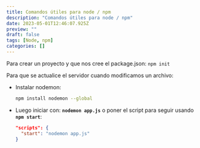 ```yaml
---
title: Comandos útiles para node / npm
description: "Comandos útiles para node / npm"
date: 2023-05-01T12:46:07.925Z
preview: ""
draft: false
tags: [Node, npm]
categories: []
---
```


Para crear un proyecto y que nos cree el package.json:
`npm init`

Para que se actualice el servidor cuando modificamos un archivo:

- Instalar nodemon:
  ```sh
  npm install nodemon --global
  ```
- Luego iniciar con: **`nodemon app.js`** o poner el script para seguir usando **`npm start`**:
  ```json
  "scripts": {
    "start": "nodemon app.js"
  }
  ```
